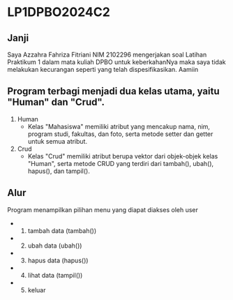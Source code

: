 # LP1DPBO2024C2

## Janji
Saya Azzahra Fahriza Fitriani NIM 2102296 mengerjakan soal Latihan Praktikum 1 dalam mata kuliah DPBO untuk keberkahanNya maka saya tidak melakukan kecurangan seperti yang telah dispesifikasikan. Aamiin

## Program terbagi menjadi dua kelas utama, yaitu "Human" dan "Crud". 
1. Human
   - Kelas "Mahasiswa" memiliki atribut yang mencakup nama, nim, program studi, fakultas, dan foto, serta metode setter dan getter untuk semua atribut. 
2. Crud
   - Kelas "Crud" memiliki atribut berupa vektor dari objek-objek kelas "Human", serta metode CRUD yang terdiri dari tambah(), ubah(), hapus(), dan tampil().
  
## Alur 
Program menampilkan pilihan menu yang diapat diakses oleh user
- 1. tambah data (tambah()) 
- 2. ubah data (ubah())
- 3. hapus data (hapus())
- 4. lihat data (tampil())
- 5. keluar
